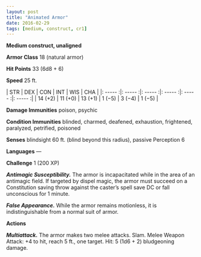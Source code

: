 ```yaml
---
layout: post
title: "Animated Armor"
date: 2016-02-29
tags: [medium, construct, cr1]
---
```


**Medium construct, unaligned**

**Armor Class** 18 (natural armor)

**Hit Points** 33 (6d8 + 6)

**Speed** 25 ft.

|   STR   |   DEX   |   CON   |   INT   |   WIS   |   CHA   |
|: ----- :|: ----- :|: ----- :|: ----- :|: ----- :|: ----- :|
| 14 (+2) | 11 (+0) | 13 (+1) | 1 (−5) | 3 (−4) | 1 (−5) |

**Damage Immunities** poison, psychic 

**Condition Immunities** blinded, charmed, deafened, exhaustion, frightened, paralyzed, petrified, poisoned 

**Senses** blindsight 60 ft. (blind beyond this radius), passive Perception 6 

**Languages** — 

**Challenge** 1 (200 XP)

***Antimagic Susceptibility.*** The armor is incapacitated while in the area of an antimagic field. If targeted by dispel magic, the armor must succeed on a Constitution saving throw against the caster’s spell save DC or fall unconscious for 1 minute.

***False Appearance.*** While the armor remains motionless, it is indistinguishable from a normal suit of armor. 

**Actions** 

***Multiattack.*** The armor makes two melee attacks. Slam. Melee Weapon Attack: +4 to hit, reach 5 ft., one target. Hit: 5 (1d6 + 2) bludgeoning damage.